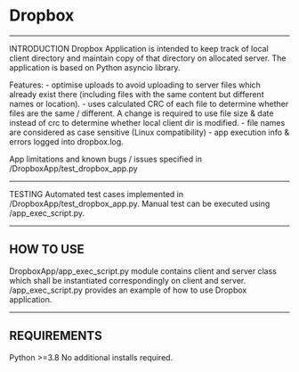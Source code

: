# Dropbox
--------------------------
INTRODUCTION
Dropbox Application is intended to keep track of local client directory and maintain copy of that directory on allocated server.
The application is based on Python asyncio library.

Features: 
	- optimise uploads to avoid uploading to server files which already exist there
	  (including files with the same content but different names or location). 
	- uses calculated CRC of each file to determine whether files are the same / different.
		A change is required to use file size & date instead of crc to determine whether local client dir is modified.
	- file names are considered as case sensitive (Linux compatibility)
	- app execution info & errors logged into dropbox.log.

App limitations and known bugs / issues specified in /DropboxApp/test_dropbox_app.py

--------------------------
TESTING
Automated test cases implemented in /DropboxApp/test_dropbox_app.py. 
Manual test can be executed using /app_exec_script.py. 

--------------------------
HOW TO USE
--------------------------
DropboxApp/app_exec_script.py module contains client and server class which shall be instantiated correspondingly on client and server.
/app_exec_script.py provides an example of how to use Dropbox application.
	
--------------------------
REQUIREMENTS
--------------------------
Python >=3.8
No additional installs required.

